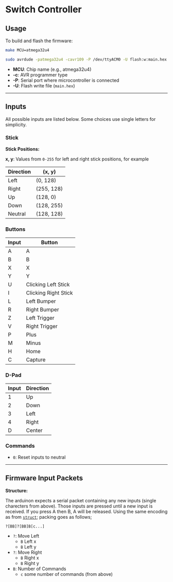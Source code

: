 # Switch Controller



## Usage

To build and flash the firmware:

```sh
make MCU=atmega32u4

sudo avrdude -patmega32u4 -cavr109 -P /dev/ttyACM0 -U flash:w:main.hex
```

- **MCU**: Chip name (e.g., atmega32u4)
- **-c**: AVR programmer type
- **-P**: Serial port where microcontroller is connected
- **-U**: Flash write file (`main.hex`)

---

## Inputs

All possible inputs are listed below. Some choices use single letters for simplicity.

### Stick
**Stick Positions:**

**x, y**: Values from `0-255` for left and right stick positions, for example

| Direction | (x, y)    |
|-----------|-----------|
| Left      | (0, 128)  |
| Right     | (255, 128)|
| Up        | (128, 0)  |
| Down      | (128, 255)|
| Neutral   | (128, 128)|


### Buttons

| Input | Button              |
|-------|---------------------|
| A     | A                   |
| B     | B                   |
| X     | X                   |
| Y     | Y                   |
| U     | Clicking Left Stick |
| I     | Clicking Right Stick|
| L     | Left Bumper         |
| R     | Right Bumper        |
| Z     | Left Trigger        |
| V     | Right Trigger       |
| P     | Plus                |
| M     | Minus               |
| H     | Home                |
| C     | Capture             |

### D-Pad

| Input | Direction |
|-------|-----------|
| 1     | Up        |
| 2     | Down      |
| 3     | Left      |
| 4     | Right     |
| D     | Center    |

### Commands

- `0`: Reset inputs to neutral

---

## Firmware Input Packets

**Structure:**

The arduinon expects a serial packet containing any new inputs (single charecters from above). Those inputs are pressed until a new input is received. If you press A then B, A will be released. Using the same encoding as from [`struct`](https://docs.python.org/3/library/struct.html); packing goes as follows;

`?[BB]?[BB]B[c...]`


- `?`: Move Left
  - `B` Left x
  - `B` Left y
- `?`: Move Right
  - `B` Right x
  - `B` Right y
- `B`: Number of Commands
  - `c` some number of commands (from above)
